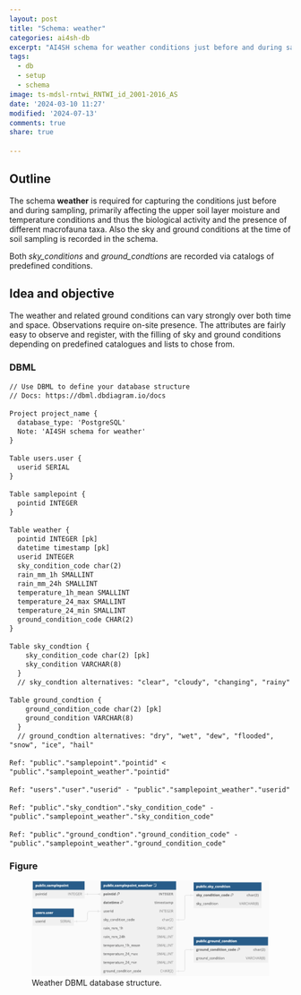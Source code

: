 ```yaml
---
layout: post
title: "Schema: weather"
categories: ai4sh-db
excerpt: "AI4SH schema for weather conditions just before and during sampling."
tags:
  - db
  - setup
  - schema
image: ts-mdsl-rntwi_RNTWI_id_2001-2016_AS
date: '2024-03-10 11:27'
modified: '2024-07-13'
comments: true
share: true

---
```


## Outline

The schema **weather** is required for capturing the conditions just before and during sampling, primarily affecting the upper soil layer moisture and temperature conditions and thus the biological activity and the presence of different macrofauna taxa. Also the sky and ground conditions at the time of soil sampling is recorded in the schema.

Both _sky_conditions_ and _ground_condtions_ are recorded via catalogs of predefined conditions.

## Idea and objective

The weather and related ground conditions can vary strongly over both time and space. Observations require on-site presence. The attributes are fairly easy to observe and register, with the filling of sky and ground conditions depending on predefined catalogues and lists to chose from.

### DBML

```
// Use DBML to define your database structure
// Docs: https://dbml.dbdiagram.io/docs

Project project_name {
  database_type: 'PostgreSQL'
  Note: 'AI4SH schema for weather'
}

Table users.user {
  userid SERIAL
}

Table samplepoint {
  pointid INTEGER
}

Table weather {
  pointid INTEGER [pk]
  datetime timestamp [pk]
  userid INTEGER
  sky_condition_code char(2)
  rain_mm_1h SMALLINT
  rain_mm_24h SMALLINT
  temperature_1h_mean SMALLINT
  temperature_24_max SMALLINT
  temperature_24_min SMALLINT
  ground_condition_code CHAR(2)
}

Table sky_condtion {
    sky_condition_code char(2) [pk]
    sky_condition VARCHAR(8)
  }
  // sky_condtion alternatives: "clear", "cloudy", "changing", "rainy"

Table ground_condtion {
    ground_condition_code char(2) [pk]
    ground_condition VARCHAR(8)
  }
  // ground_condtion alternatives: "dry", "wet", "dew", "flooded", "snow", "ice", "hail"

Ref: "public"."samplepoint"."pointid" < "public"."samplepoint_weather"."pointid"

Ref: "users"."user"."userid" - "public"."samplepoint_weather"."userid"

Ref: "public"."sky_condtion"."sky_condition_code" - "public"."samplepoint_weather"."sky_condition_code"

Ref: "public"."ground_condtion"."ground_condition_code" - "public"."samplepoint_weather"."ground_condition_code"
```

### Figure

<figure>
<a href="../../images/DBML_schema-weather.png">
<img src="../../images/DBML_schema-weather.png"></a>
<figcaption>Weather DBML database structure.</figcaption>
</figure>
